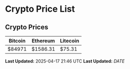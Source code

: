 # Crypto Price List

## Crypto Prices
| Bitcoin | Ethereum | Litecoin |
| ------- | -------- | -------- |
| $84971 | $1586.31 | $75.31 |
**Last Updated:** 2025-04-17 21:46 UTC
**Last Updated:** $DATE$
